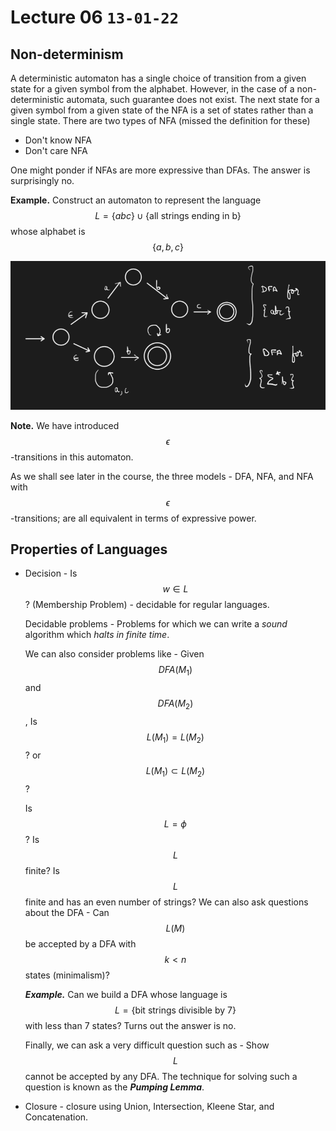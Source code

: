 # Lecture 06 `13-01-22`

## Non-determinism

A deterministic automaton has a single choice of transition from a given state for a given symbol from the alphabet. However, in the case of a non-deterministic automata, such guarantee does not exist. The next state for a given symbol from a given state of the NFA is a set of states rather than a single state. There are two types of NFA (missed the definition for these)

- Don't know NFA
- Don't care NFA

One might ponder if NFAs are more expressive than DFAs. The answer is surprisingly no.

**Example.** Construct an automaton to represent the language $$L = \{abc\} \cup \{\text{all strings ending in b}\}$$ whose alphabet is $$\{a,b,c\}$$

![image-20220113085632353](assets/image-20220113085632353.png)

**Note.** We have introduced $$\epsilon$$-transitions in this automaton.

As we shall see later in the course, the three models - DFA, NFA, and NFA with $$\epsilon$$-transitions; are all equivalent in terms of expressive power.

## Properties of Languages

- Decision - Is $$w \in L$$? (Membership Problem) - decidable for regular languages.

  Decidable problems - Problems for which we can write a *sound* algorithm which *halts in finite time*.

  We can also consider problems like - Given $$DFA(M_1)$$ and $$DFA(M_2)$$, Is $$L(M_1) = L(M_2)$$? or $$L(M_1) \subset L(M_2)$$?

  Is $$L = \phi$$? Is $$L$$ finite? Is $$L$$ finite and has an even number of strings? We can also ask questions about the DFA - Can $$L(M)$$ be accepted by a DFA with $$k < n$$ states (minimalism)?

  ***Example.*** Can we build a DFA whose language is $$L = \{\text{bit strings divisible by } 7\}$$ with less than 7 states? Turns out the answer is no.

  Finally, we can ask a very difficult question such as - Show $$L$$ cannot be accepted by any DFA. The technique for solving such a question is known as the ***Pumping Lemma***.

- Closure - closure using Union, Intersection, Kleene Star, and Concatenation.

